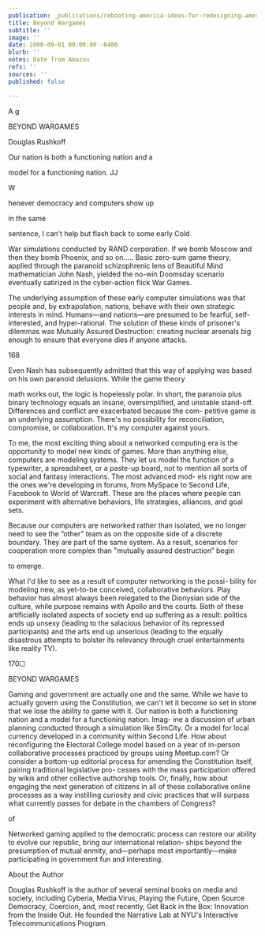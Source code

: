 ```yaml
---
publication: _publications/rebooting-america-ideas-for-redesigning-american-democracy-for-the-internet-age.md
title: Beyond Wargames
subtitle: ''
image: ''
date: 2008-09-01 00:00:00 -0400
blurb: ''
notes: Date from Amazon
refs: ''
sources: ''
published: false

---
```

A g 

BEYOND WARGAMES 

Douglas Rushkoff 

Our nation is both a functioning nation and a 

model for a functioning nation. JJ 

W 

henever democracy and computers show up 

in the same 

sentence, I can't help but flash back to some early Cold 

War simulations conducted by RAND corporation. If we bomb Moscow and then they bomb Phoenix, and so on..... Basic zero-sum game theory, applied through the paranoid schizophrenic lens of Beautiful Mind mathematician John Nash, yielded the no-win Doomsday scenario eventually satirized in the cyber-action flick War Games. 

The underlying assumption of these early computer simulations was that people and, by extrapolation, nations, behave with their own strategic interests in mind. Humans—and nations—are presumed to be fearful, self-interested, and hyper-rational. The solution of these kinds of prisoner's dilemmas was Mutually Assured Destruction: creating nuclear arsenals big enough to ensure that everyone dies if anyone attacks. 

168 

Even Nash has subsequently admitted that this way of applying was based on his own paranoid delusions. While the game theory 

math works out, the logic is hopelessly polar. In short, the paranoia plus binary technology equals an insane, oversimplified, and unstable stand-off. Differences and conflict are exacerbated because the com- petitive game is an underlying assumption. There's no possibility for reconciliation, compromise, or collaboration. It's my computer against yours. 

To me, the most exciting thing about a networked computing era is the opportunity to model new kinds of games. More than anything else, computers are modeling systems. They let us model the function of a typewriter, a spreadsheet, or a paste-up board, not to mention all sorts of social and fantasy interactions. The most advanced mod- els right now are the ones we're developing in forums, from MySpace to Second Life, Facebook to World of Warcraft. These are the places where people can experiment with alternative behaviors, life strategies, alliances, and goal sets. 

Because our computers are networked rather than isolated, we no longer need to see the “other” team as on the opposite side of a discrete boundary. They are part of the same system. As a result, scenarios for cooperation more complex than "mutually assured destruction” begin 

to emerge. 

What I'd like to see as a result of computer networking is the possi- bility for modeling new, as yet-to-be conceived, collaborative behaviors. Play behavior has almost always been relegated to the Dionysian side of the culture, while purpose remains with Apollo and the courts. Both of these artificially isolated aspects of society end up suffering as a result: politics ends up unsexy (leading to the salacious behavior of its repressed participants) and the arts end up unserious (leading to the equally disastrous attempts to bolster its relevancy through cruel entertainments like reality TV). 

170☐ 

BEYOND WARGAMES 

Gaming and government are actually one and the same. While we have to actually govern using the Constitution, we can't let it become so set in stone that we lose the ability to game with it. Our nation is both a functioning nation and a model for a functioning nation. Imag- ine a discussion of urban planning conducted through a simulation like SimCity. Or a model for local currency developed in a community within Second Life. How about reconfiguring the Electoral College model based on a year of in-person collaborative processes practiced by groups using Meetup.com? Or consider a bottom-up editorial process for amending the Constitution itself, pairing traditional legislative pro- cesses with the mass participation offered by wikis and other collective authorship tools. Or, finally, how about engaging the next generation of citizens in all of these collaborative online processes as a way instilling curiosity and civic practices that will surpass what currently passes for debate in the chambers of Congress? 

of 

Networked gaming applied to the democratic process can restore our ability to evolve our republic, bring our international relation- ships beyond the presumption of mutual enmity, and—perhaps most importantly—make participating in government fun and interesting. 

About the Author 

Douglas Rushkoff is the author of several seminal books on media and society, including Cyberia, Media Virus, Playing the Future, Open Source Democracy, Coercion, and, most recently, Get Back in the Box: Innovation from the Inside Out. He founded the Narrative Lab at NYU's Interactive Telecommunications Program.